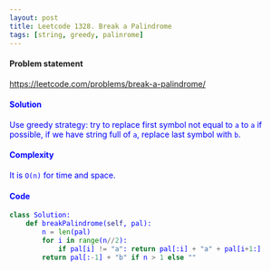 ```yaml
---
layout: post
title: Leetcode 1328. Break a Palindrome
tags: [string, greedy, palinrome]
---
```


#### Problem statement

<a href="https://leetcode.com/problems/break-a-palindrome/"> <font color = blue>https://leetcode.com/problems/break-a-palindrome/

#### Solution
Use greedy strategy: try to replace first symbol not equal to `a` to `a` if possible, if we have string full of `a`, replace last symbol with `b`.

#### Complexity
It is `O(n)` for time and space.

#### Code
```python
class Solution:
    def breakPalindrome(self, pal):
        n = len(pal)
        for i in range(n//2):
            if pal[i] != "a": return pal[:i] + "a" + pal[i+1:]
        return pal[:-1] + "b" if n > 1 else ""
```
